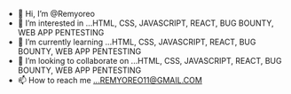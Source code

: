 - 👋 Hi, I’m @Remyoreo
- 👀 I’m interested in ...HTML, CSS, JAVASCRIPT, REACT, BUG BOUNTY, WEB APP PENTESTING
- 🌱 I’m currently learning ...HTML, CSS, JAVASCRIPT, REACT, BUG BOUNTY, WEB APP PENTESTING
- 💞️ I’m looking to collaborate on ...HTML, CSS, JAVASCRIPT, REACT, BUG BOUNTY, WEB APP PENTESTING
- 📫 How to reach me ...REMYOREO11@GMAIL.COM

<!---
Oreolion/Oreolion is a ✨ special ✨ repository because its `README.md` (this file) appears on your GitHub profile.
You can click the Preview link to take a look at your changes.
--->
